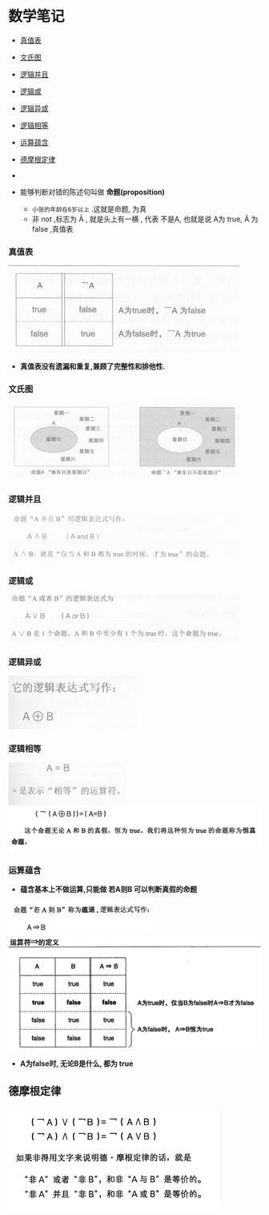 # 数学笔记

- [真值表](#真值表)
- [文氏图](#文氏图)
- [逻辑并且](#逻辑并且)
- [逻辑或](#逻辑或)
- [逻辑异或](#逻辑异或)
- [逻辑相等](#逻辑相等)
- [运算蕴含](#运算蕴含)
- [德摩根定律](#德摩根定律)
- 



- 能够判断对错的陈述句叫做  **命题(proposition)**
    - `小张的年龄在6岁以上` .这就是命题, 为真
    - 非 not ,标志为  Ā , 就是头上有一横 , 代表 不是A, 也就是说 A为 true, Ā 为false ,真值表

### 真值表

<img src="assets/真值表-非.png" style="zoom:50%;" />

- **真值表没有遗漏和重复,兼顾了完整性和排他性.**



### 文氏图

<img src="assets/文氏图.png" style="zoom:45%;" />



### 逻辑并且

<img src="assets/逻辑-并且.png" style="zoom:45%;" />



### 逻辑或

<img src="assets/逻辑-或.png" style="zoom:45%;" />



### 逻辑异或

<img src="assets/逻辑-异或.png" style="zoom:50%;" />

### 逻辑相等

<img src="assets/逻辑-相等.png" style="zoom:40%;" />

<img src="assets/恒真命题.png" style="zoom:50%;" />



### 运算蕴含

- **蕴含基本上不做运算,只能做   若A则B   可以判断真假的命题**

<img src="assets/蕴含.png" style="zoom:40%;" />

<img src="assets/蕴含真值表.png" style="zoom:50%;" />

- **A为false时,  无论B是什么, 都为 true**





## 德摩根定律

<img src="assets/德摩根定律.png" alt="德摩根定律" style="zoom:50%;" />













